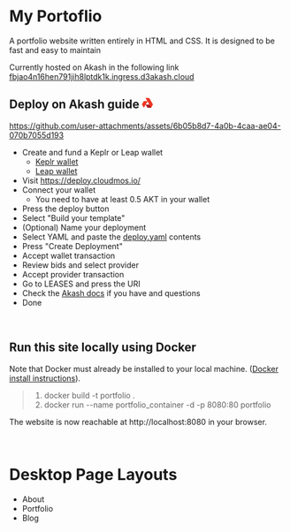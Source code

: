 # My Portoflio

A portfolio website written entirely in HTML and CSS. It is designed to be fast and easy to maintain

Currently hosted on Akash in the following link [fbjao4n16hen791jih8lptdk1k.ingress.d3akash.cloud](fbjao4n16hen791jih8lptdk1k.ingress.d3akash.cloud)

## Deploy on Akash guide <img src="./assets/akash-logo.png" alt="drawing" width=20 height=20/>


https://github.com/user-attachments/assets/6b05b8d7-4a0b-4caa-ae04-070b7055d193



- Create and fund a Keplr or Leap wallet
  - [Keplr wallet](https://akash.network/docs/getting-started/token-and-wallets/#keplr-wallet)
  - [Leap wallet](https://akash.network/docs/getting-started/token-and-wallets/#leap-cosmos-wallet)
- Visit https://deploy.cloudmos.io/
- Connect your wallet
  - You need to have at least 0.5 AKT in your wallet
- Press the deploy button
- Select "Build your template"
- (Optional) Name your deployment
- Select YAML and paste the [deploy.yaml](deploy.yaml) contents
- Press "Create Deployment"
- Accept wallet transaction
- Review bids and select provider
- Accept provider transaction
- Go to LEASES and press the URI
- Check the [Akash docs](https://akash.network/docs/deployments/cloudmos-deploy/) if you have and questions
- Done

<br />

## Run this site locally using Docker

Note that Docker must already be installed to your local machine. ([Docker install instructions](https://docs.docker.com/get-docker/)).

>1. docker build -t portfolio .
>1. docker run --name portfolio_container -d -p 8080:80 portfolio

The website is now reachable at http://localhost:8080 in your browser.

<br />

# Desktop Page Layouts

- About
- Portfolio
- Blog

<br />


